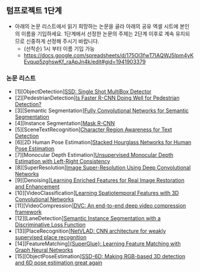 ## 텀프로젝트 1단계
- 아래의 논문 리스트에서 읽기 희망하는 논문을 골라 아래의 공유 엑셀 시트에 본인의 이름을 기입하세요. 1단계에서 선정한 논문의 주제는 2단계 이후로 계속 유지되므로 신중하게 선정해 주시기 바랍니다.
  - (선착순) 1시 부터 이름 기입 가능
  - https://docs.google.com/spreadsheets/d/175Ol3fwT7IAQWJ5Ipm4yKEvqup5zghswKf_raApJn4k/edit#gid=1941903379

### 논문 리스트
- [1][ObjectDetection][SSD: Single Shot MultiBox Detector](https://arxiv.org/abs/1512.02325)
- [2][PedestrianDetection][Is Faster R-CNN Doing Well for Pedestrian Detection?](https://arxiv.org/abs/1607.07032)
- [3][Semantic Segmentation][Fully Convolutional Networks for Semantic Segmentation](https://arxiv.org/pdf/1411.4038v2.pdf)
- [4][Instance Segmentation][Mask R-CNN](https://arxiv.org/abs/1703.06870)
- [5][SceneTextRecognition][Character Region Awareness for Text Detection](https://arxiv.org/abs/1904.01941)
- [6][2D Human Pose Estimation][Stacked Hourglass Networks for Human Pose Estimation](https://arxiv.org/abs/1603.06937)
- [7][Monocular Depth Estimation][Unsupervised Monocular Depth Estimation with Left-Right Consistency](https://arxiv.org/abs/1609.03677)
- [8][SuperResolution][Image Super-Resolution Using Deep Convolutional Networks](https://arxiv.org/pdf/1501.00092v3.pdf)
- [9][Denoising][Learning Enriched Features for Real Image Restoration and Enhancement](https://arxiv.org/pdf/2003.06792v2.pdf)
- [10][VideoClassification][Learning Spatiotemporal Features with 3D Convolutional Networks](https://arxiv.org/pdf/1412.0767v4.pdf)
- [11][VideoCompression][DVC: An end-to-end deep video compression framework](https://arxiv.org/abs/1812.00101)
- [12][LaneDetection][Semantic Instance Segmentation with a Discriminative Loss Function](https://arxiv.org/pdf/1708.02551v1.pdf)
- [13][PlaceRecognition][NetVLAD: CNN architecture for weakly supervised place recognition](https://arxiv.org/abs/1511.07247)
- [14][FeatureMatching][{SuperGlue}: Learning Feature Matching with Graph Neural Networks](https://arxiv.org/abs/1911.11763)
- [15][ObjectPoseEstimation][SSD-6D: Making RGB-based 3D detection and 6D pose estimation great again](https://arxiv.org/abs/1711.10006)
